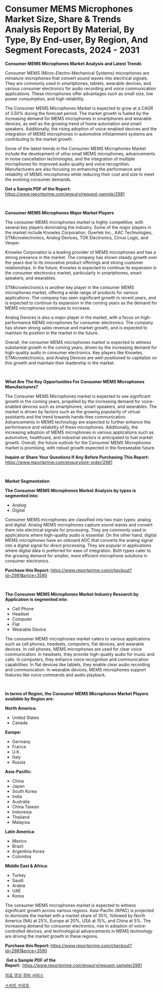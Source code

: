 <p><h1>Consumer MEMS Microphones Market Size, Share & Trends Analysis Report By Material, By Type, By End-user, By Region, And Segment Forecasts, 2024 - 2031</h1></p><p><strong>Consumer MEMS Microphones Market Analysis and Latest Trends</strong></p>
<p><p>Consumer MEMS (Micro-Electro-Mechanical Systems) microphones are miniature microphones that convert sound waves into electrical signals. They are commonly used in smartphones, tablets, wearable devices, and various consumer electronics for audio recording and voice communication applications. These microphones offer advantages such as small size, low power consumption, and high reliability.</p><p>The Consumer MEMS Microphones Market is expected to grow at a CAGR of 3.50% during the forecast period. The market growth is fueled by the increasing demand for MEMS microphones in smartphones and wearable devices, as well as the growing trend of home automation and smart speakers. Additionally, the rising adoption of voice-enabled devices and the integration of MEMS microphones in automotive infotainment systems are contributing to the market growth.</p><p>Some of the latest trends in the Consumer MEMS Microphones Market include the development of ultra-small MEMS microphones, advancements in noise cancellation technologies, and the integration of multiple microphones for improved audio quality and voice recognition. Manufacturers are also focusing on enhancing the performance and reliability of MEMS microphones while reducing their cost and size to meet the evolving consumer demands.</p></p>
<p><strong>Get a Sample PDF of the Report:&nbsp;</strong> <a href="https://www.reportprime.com/enquiry/request-sample/2981">https://www.reportprime.com/enquiry/request-sample/2981</a></p>
<p>&nbsp;</p>
<p><strong>Consumer MEMS Microphones Major Market Players</strong></p>
<p><p>The consumer MEMS microphones market is highly competitive, with several key players dominating the industry. Some of the major players in the market include Knowles Corporation, Goertek Inc., AAC Technologies, STMicroelectronics, Analog Devices, TDK Electronics, Cirrus Logic, and Vesper.</p><p>Knowles Corporation is a leading provider of MEMS microphones and has a strong presence in the market. The company has shown steady growth over the years due to its innovative product offerings and strong customer relationships. In the future, Knowles is expected to continue its expansion in the consumer electronics market, particularly in smartphones, smart speakers, and wearables.</p><p>STMicroelectronics is another key player in the consumer MEMS microphones market, offering a wide range of products for various applications. The company has seen significant growth in recent years, and is expected to continue its expansion in the coming years as the demand for MEMS microphones continues to increase.</p><p>Analog Devices is also a major player in the market, with a focus on high-performance MEMS microphones for consumer electronics. The company has shown strong sales revenue and market growth, and is expected to maintain its position in the market in the future.</p><p>Overall, the consumer MEMS microphones market is expected to witness substantial growth in the coming years, driven by the increasing demand for high-quality audio in consumer electronics. Key players like Knowles, STMicroelectronics, and Analog Devices are well-positioned to capitalize on this growth and maintain their leadership in the market.</p></p>
<p>&nbsp;</p>
<p><strong>What Are The Key Opportunities For Consumer MEMS Microphones Manufacturers?</strong></p>
<p><p>The Consumer MEMS Microphones market is expected to see significant growth in the coming years, propelled by the increasing demand for voice-enabled devices such as smartphones, smart speakers, and wearables. The market is driven by factors such as the growing popularity of virtual assistants and the trend towards hands-free communication. Advancements in MEMS technology are expected to further enhance the performance and reliability of these microphones. Additionally, the increasing adoption of MEMS microphones in various applications such as automotive, healthcare, and industrial sectors is anticipated to fuel market growth. Overall, the future outlook for the Consumer MEMS Microphones market is promising, with robust growth expected in the foreseeable future.</p></p>
<p><strong>Inquire or Share Your Questions If Any Before Purchasing This Report:</strong> <a href="https://www.reportprime.com/enquiry/pre-order/2981">https://www.reportprime.com/enquiry/pre-order/2981</a></p>
<p>&nbsp;</p>
<p><strong>Market Segmentation</strong></p>
<p><strong>The Consumer MEMS Microphones Market Analysis by types is segmented into:</strong></p>
<p><ul><li>Analog</li><li>Digital</li></ul></p>
<p><p>Consumer MEMS microphones are classified into two main types: analog and digital. Analog MEMS microphones capture sound waves and convert them into electrical signals for processing. They are commonly used in applications where high-quality audio is essential. On the other hand, digital MEMS microphones have an onboard ADC that converts the analog signal into a digital signal for direct processing. They are popular in applications where digital data is preferred for ease of integration. Both types cater to the growing demand for smaller, more efficient microphone solutions in consumer electronics.</p></p>
<p><strong>Purchase this Report:&nbsp;</strong><a href="https://www.reportprime.com/checkout?id=2981&price=3590">https://www.reportprime.com/checkout?id=2981&price=3590</a></p>
<p>&nbsp;</p>
<p><strong>The Consumer MEMS Microphones Market Industry Research by Application is segmented into:</strong></p>
<p><ul><li>Cell Phone</li><li>Headset</li><li>Computer</li><li>Flat</li><li>Wearable Device</li></ul></p>
<p><p>The consumer MEMS microphones market caters to various applications such as cell phones, headsets, computers, flat devices, and wearable devices. In cell phones, MEMS microphones are used for clear voice communication. In headsets, they provide high-quality audio for music and calls. In computers, they enhance voice recognition and communication capabilities. In flat devices like tablets, they enable clear audio recording and communication. In wearable devices, MEMS microphones support features like voice commands and audio playback.</p></p>
<p>&nbsp;</p>
<p><strong>In terms of Region, the Consumer MEMS Microphones Market Players available by Region are:</strong></p>
<p>
    <p> <strong> North America: </strong>
        <ul>
            <li>United States</li>
            <li>Canada</li>
        </ul>
        </p> 
    <p> <strong> Europe: </strong>
        <ul>
            <li>Germany</li>
            <li>France</li>
            <li>U.K.</li>
            <li>Italy</li>
            <li>Russia</li>
        </ul>
        </p> 
    <p> <strong> Asia-Pacific: </strong>
        <ul>
            <li>China</li>
            <li>Japan</li>
            <li>South Korea</li>
            <li>India</li>
            <li>Australia</li>
            <li>China Taiwan</li>
            <li>Indonesia</li>
            <li>Thailand</li>
            <li>Malaysia</li>
        </ul>
        </p> 
    <p> <strong> Latin America: </strong>
        <ul>
            <li>Mexico</li>
            <li>Brazil</li>
            <li>Argentina Korea</li>
            <li>Colombia</li>
        </ul>
        </p> 
    <p> <strong> Middle East & Africa: </strong>
        <ul>
            <li>Turkey</li>
            <li>Saudi</li>
            <li>Arabia</li>
            <li>UAE</li>
            <li>Korea</li>
        </ul>
    </p>
    </p>
<p><p>The consumer MEMS microphones market is expected to witness significant growth across various regions. Asia-Pacific (APAC) is projected to dominate the market with a market share of 35%, followed by North America (NA) at 25%, Europe at 20%, USA at 15%, and China at 5%. The increasing demand for consumer electronics, rise in adoption of voice-controlled devices, and technological advancements in MEMS technology are driving the market growth in these regions.</p></p>
<p><strong>Purchase this Report: </strong><a href="https://www.reportprime.com/checkout?id=2981&price=3590">https://www.reportprime.com/checkout?id=2981&price=3590</a></p>
<p>&nbsp;<strong>Get a Sample PDF of the Report:&nbsp;&nbsp;</strong><a href="https://www.reportprime.com/enquiry/request-sample/2981">https://www.reportprime.com/enquiry/request-sample/2981</a></p>
<p><strong></strong></p>
<p><p><a href="https://github.com/TobyKub4685/Market-Research-Report-List-1/blob/main/686559811802.md">의료 영상 장비 서비스</a></p><p><a href="https://medium.com/@cezarymarciniak2022/quot-%EC%8A%A4%EB%A7%88%ED%8A%B8-%EC%BB%A4%EB%AE%A4%ED%8A%B8-%EC%8B%9C%EC%9E%A5%EC%9D%80-%EC%8B%9C%EC%9E%A5-%EC%A0%90%EC%9C%A0%EC%9C%A8-%EA%B7%9C%EB%AA%A8-%EB%B0%8F-2031%EB%85%84%EA%B9%8C%EC%A7%80-%EC%98%88%EC%83%81%EB%90%98%EB%8A%94-%EC%98%88%EC%B8%A1%EC%97%90-%EC%B4%88%EC%A0%90%EC%9D%84-%EB%A7%9E%EC%B6%A5%EB%8B%88%EB%8B%A4-quot-fcf2ebc208e2">스마트 커뮤트</a></p></p>